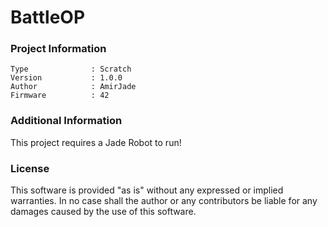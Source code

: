 BattleOP
================



### Project Information
```
Type              : Scratch
Version           : 1.0.0
Author            : AmirJade
Firmware          : 42
```

### Additional Information
This project requires a Jade Robot to run!

### License
This software is provided "as is" without any expressed or implied warranties.  In no case shall the author or any contributors be liable for any damages caused by the use of this software.

